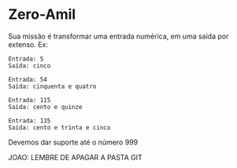 # Zero-Amil

Sua missão é transformar uma entrada numérica, em uma saída por extenso.
Ex:
```
Entrada: 5
Saída: cinco
```

```
Entrada: 54
Saída: cinquenta e quatro
```

```
Entrada: 115
Saída: cento e quinze
```

```
Entrada: 135
Saída: cento e trinta e cinco
```

Devemos dar suporte até o número 999

JOAO: LEMBRE DE APAGAR A PASTA GIT
